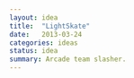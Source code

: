 ```yaml
---
layout: idea
title:  "LightSkate"
date:   2013-03-24
categories: ideas
status: idea
summary: Arcade team slasher.
---
```

